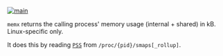 [![main](https://github.com/flowerinthenight/memx/actions/workflows/main.yml/badge.svg)](https://github.com/flowerinthenight/memx/actions/workflows/main.yml)

`memx` returns the calling process' memory usage (internal + shared) in kB. Linux-specific only.

It does this by reading [`PSS`](https://en.wikipedia.org/wiki/Proportional_set_size) from `/proc/{pid}/smaps[_rollup]`.

